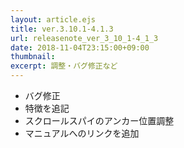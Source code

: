 ```yaml
---
layout: article.ejs
title: ver.3.10.1-4.1.3
url: releasenote_ver_3_10_1-4_1_3
date: 2018-11-04T23:15:00+09:00
thumbnail: 
excerpt: 調整・バグ修正など
---
```


- バグ修正
- 特徴を追記
- スクロールスパイのアンカー位置調整
- マニュアルへのリンクを追加